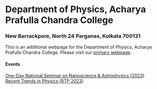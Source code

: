 # Department of Physics, Acharya Prafulla Chandra College
### New Barrackpore, North 24 Parganas, Kolkata 700131

This is an additional webpage for the Department of Physics, Acharya Prafulla Chandra College. Please visit our [primary webpage](http://apccollege.ac.in/index.php?option=com_content&view=article&id=107&Itemid=0).

#### Events
[One-Day National Seminar on Nanoscience & Astrophysics (2023)](https://apccphysics.github.io/nano2astro) <br>
[Recent Trends in Physics (RTP 2023)](https://apccphysics.github.io/rtp2023)

